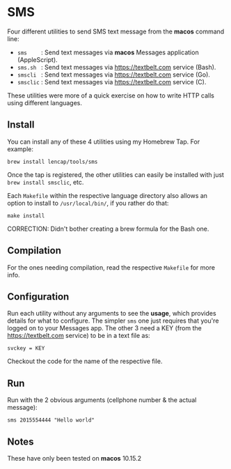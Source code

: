 # SMS
Four different utilities to send SMS text message from the __macos__ command line:

* `sms    ` : Send text messages via __macos__ Messages application (AppleScript).
* `sms.sh ` : Send text messages via https://textbelt.com service (Bash).
* `smscli ` : Send text messages via https://textbelt.com service (Go).
* `smsclic` : Send text messages via https://textbelt.com service (C).

These utilities were more of a quick exercise on how to write HTTP calls using different languages.

## Install
You can install any of these 4 utilities using my Homebrew Tap. For example:

`brew install lencap/tools/sms`

Once the tap is registered, the other utilities can easily be installed with just `brew install smsclic`, etc. 

Each `Makefile` within the respective language directory also allows an option to install to `/usr/local/bin/`, if you rather do that:

`make install`

CORRECTION: Didn't bother creating a brew formula for the Bash one.

## Compilation
For the ones needing compilation, read the respective `Makefile` for more info.

## Configuration
Run each utility without any arguments to see the __usage__, which provides details for what to configure. The simpler `sms` one just requires that you're logged on to your Messages app. The other 3 need a KEY (from the https://textbelt.com service) to be in a text file as:

`svckey = KEY`

Checkout the code for the name of the respective file.

## Run
Run with the 2 obvious arguments (cellphone number & the actual message):

`sms 2015554444 "Hello world"`

## Notes
These have only been tested on __macos__ 10.15.2

